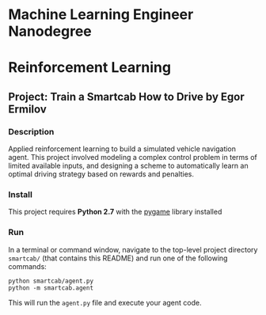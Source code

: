 # Machine Learning Engineer Nanodegree
# Reinforcement Learning
## Project: Train a Smartcab How to Drive by Egor Ermilov

### Description

Applied reinforcement learning to build a simulated vehicle navigation agent. This project involved modeling a complex control problem in terms of limited available inputs, and designing a scheme to automatically learn an optimal driving strategy based on rewards and penalties.

### Install

This project requires **Python 2.7** with the [pygame](https://www.pygame.org/wiki/GettingStarted
) library installed

### Run

In a terminal or command window, navigate to the top-level project directory `smartcab/` (that contains this README) and run one of the following commands:

```python smartcab/agent.py```  
```python -m smartcab.agent```

This will run the `agent.py` file and execute your agent code.
